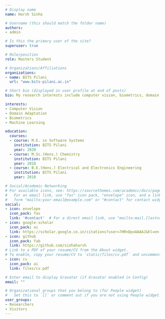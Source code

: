 ```yaml
---
# Display name
name: Harsh Sinha

# Username (this should match the folder name)
authors:
- admin

# Is this the primary user of the site?
superuser: true

# Role/position
role: Masters Student

# Organizations/Affiliations
organizations:
- name: BITS Pilani
  url: "www.bits-pilani.ac.in"

# Short bio (displayed in user profile at end of posts)
bio: My research interests include computer vision, biometrics, domain adaptation, machine learning.

interests:
- Computer Vision
- Domain Adaptation
- Biometrics
- Machine Learning

education:
  courses:
  - course: M.E. in Software Systems
    institution: BITS Pilani
    year: 2020
  - course: M.Sc.(Hons.) Chemistry
    institution: BITS Pilani
    year: 2018
  - course: B.E.(Hons.) Electrical and Electronics Engineering
    institution: BITS Pilani
    year: 2018

# Social/Academic Networking
# For available icons, see: https://sourcethemes.com/academic/docs/page-builder/#icons
#   For an email link, use "fas" icon pack, "envelope" icon, and a link in the
#   form "mailto:your-email@example.com" or "#contact" for contact widget.
social:
- icon: envelope
  icon_pack: fas
  link: '#contact'  # For a direct email link, use "mailto:mail.[lastname].[firstname]@gmail.com".
- icon: google-scholar
  icon_pack: ai
  link: https://scholar.google.co.in/citations?user=7HRnDpoAAAAJ&hl=en
- icon: github
  icon_pack: fab
  link: https://github.com/sinhaharsh
# Link to a PDF of your resume/CV from the About widget.
# To enable, copy your resume/CV to `static/files/cv.pdf` and uncomment the lines below.
- icon: cv
  icon_pack: ai
  link: files/cv.pdf

# Enter email to display Gravatar (if Gravatar enabled in Config)
email: ""

# Organizational groups that you belong to (for People widget)
#   Set this to `[]` or comment out if you are not using People widget.
user_groups:
- Researchers
- Visitors
---
```



